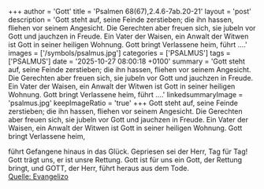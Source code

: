 +++
author = 'Gott'
title = 'Psalmen 68(67),2.4.6-7ab.20-21'
layout = 'post'
description = 'Gott steht auf, seine Feinde zerstieben; die ihn hassen, fliehen vor seinem Angesicht. Die Gerechten aber freuen sich, sie jubeln vor Gott und jauchzen in Freude. Ein Vater der Waisen, ein Anwalt der Witwen ist Gott in seiner heiligen Wohnung. Gott bringt Verlassene heim,  führt ....'
images = ['/symbols/psalmus.jpg']
categories = ['PSALMUS']
tags = ['PSALMUS']
date = '2025-10-27 08:00:18 +0100'
summary = 'Gott steht auf, seine Feinde zerstieben; die ihn hassen, fliehen vor seinem Angesicht. Die Gerechten aber freuen sich, sie jubeln vor Gott und jauchzen in Freude. Ein Vater der Waisen, ein Anwalt der Witwen ist Gott in seiner heiligen Wohnung. Gott bringt Verlassene heim,  führt ....'
linkedsummaryImage = 'psalmus.jpg'
keepImageRatio = 'true'
+++
Gott steht auf, seine Feinde zerstieben; die ihn hassen, fliehen vor seinem Angesicht.
Die Gerechten aber freuen sich, sie jubeln vor Gott und jauchzen in Freude.
Ein Vater der Waisen, ein Anwalt der Witwen ist Gott in seiner heiligen Wohnung.
Gott bringt Verlassene heim,

führt Gefangene hinaus in das Glück.<!--more-->
Gepriesen sei der Herr, Tag für Tag! Gott trägt uns, er ist unsre Rettung.
Gott ist für uns ein Gott, der Rettung bringt, und GOTT, der Herr, führt heraus aus dem Tode.<br> [Quelle: Evangelizo](https://evangeliumtagfuertag.org/DE/gospel)